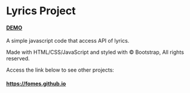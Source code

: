 # Lyrics Project

#### [DEMO](https://fomes.github.io/lyrics)

A simple javascript code that access API of lyrics.

Made with HTML/CSS/JavaScript and styled with © Bootstrap, All rights reserved.

Access the link below to see other projects:

#### https://fomes.github.io

